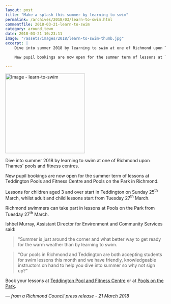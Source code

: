 ```yaml
---
layout: post
title: "Make a splash this summer by learning to swim"
permalink: /archives/2018/03/learn-to-swim.html
commentfile: 2018-03-21-learn-to-swim
category: around_town
date: 2018-03-21 10:23:11
image: "/assets/images/2018/learn-to-swim-thumb.jpg"
excerpt: |
    Dive into summer 2018 by learning to swim at one of Richmond upon Thames' pools and fitness centres.

    New pupil bookings are now open for the summer term of lessons at Teddington Pools and Fitness Centre and Pools on the Park in Richmond.

---
```

<a href="/assets/images/2018/learn-to-swim.jpg" title="Click for a larger image"><img src="/assets/images/2018/learn-to-swim-thumb.jpg" width="250" alt="Image - learn-to-swim"  class="photo right"/></a>


Dive into summer 2018 by learning to swim at one of Richmond upon Thames' pools and fitness centres.

New pupil bookings are now open for the summer term of lessons at Teddington Pools and Fitness Centre and Pools on the Park in Richmond.

Lessons for children aged 3 and over start in Teddington on Sunday 25<sup>th</sup> March, whilst adult and child lessons start from Tuesday 27<sup>th</sup> March.

Richmond swimmers can take part in lessons at Pools on the Park from Tuesday 27<sup>th</sup> March.

Ishbel Murray, Assistant Director for Environment and Community Services said:

> "Summer is just around the corner and what better way to get ready for the warm weather than by learning to swim.


> "Our pools in Richmond and Teddington are both accepting students for swim lessons this month and we have friendly, knowledgeable instructors on hand to help you dive into summer so why not sign up?"


Book your lessons at [Teddington Pool and Fitness Centre](https://www.richmond.gov.uk/services/sports/teddington_pools_fitness_centre/feel_good_swim_school) or at [Pools on the Park](https://www.richmond.gov.uk/services/sports/pools_on_the_park/potp_swimming_lessons).

<cite>&mdash; from a Richmond Council press release - 21 March 2018</cite>
